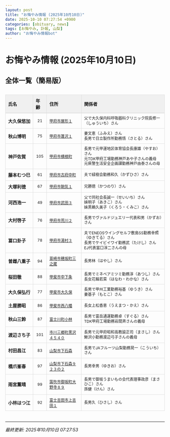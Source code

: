 ```yaml
---
layout: post
title: "お悔やみ情報 (2025年10月10日)"
date: 2025-10-10 07:27:54 +0900
categories: [obituary, news]
tags: [お悔やみ, 訃報, 山梨]
author: "お悔やみ情報bot"
---
```


<style>
@media (max-width: 768px) {
  .compact-table { font-size: 12px; }
  .compact-table th, .compact-table td { padding: 4px !important; }
  .responsive-table { overflow-x: auto; -webkit-overflow-scrolling: touch; }
  table { min-width: auto !important; }
}
</style>

# お悔やみ情報 (2025年10月10日)

## 全体一覧（簡易版）

<div class="responsive-table" style="overflow-x: auto; max-width: 100%; margin-bottom: 20px;">
<table class="compact-table" style="width: 100%; border-collapse: collapse; font-size: 14px; min-width: 300px;">
<thead>
<tr style="background-color: #f0f0f0; border-bottom: 2px solid #ddd;">
<th style="padding: 8px; text-align: left; border: 1px solid #ddd; font-weight: bold;">氏名</th>
<th style="padding: 8px; text-align: left; border: 1px solid #ddd; font-weight: bold;">年齢</th>
<th style="padding: 8px; text-align: left; border: 1px solid #ddd; font-weight: bold;">住所</th>
<th style="padding: 8px; text-align: left; border: 1px solid #ddd; font-weight: bold;">関係者</th>
</tr>
</thead>
<tbody>
<tr style="border-bottom: 1px solid #eee;">
<td style="padding: 8px; border: 1px solid #ddd; font-weight: bold; white-space: nowrap;">大久保悠加</td>
<td style="padding: 8px; border: 1px solid #ddd; text-align: center; font-size: 12px;">21</td>
<td style="padding: 8px; border: 1px solid #ddd; font-size: 12px;"><a href="https://www.google.com/maps/search/?api=1&query=%E7%94%B2%E5%BA%9C%E5%B8%82%E5%B1%8B%E5%BD%A2%EF%BC%91" target="_blank" rel="noopener">甲府市屋形１</a></td>
<td style="padding: 8px; border: 1px solid #ddd; font-size: 12px; line-height: 1.3; white-space: normal;">父で大久保内科呼吸器科クリニック院長修一（しゅういち）さん</td>
</tr>
<tr style="border-bottom: 1px solid #eee;">
<td style="padding: 8px; border: 1px solid #ddd; font-weight: bold; white-space: nowrap;">秋山博明</td>
<td style="padding: 8px; border: 1px solid #ddd; text-align: center; font-size: 12px;">75</td>
<td style="padding: 8px; border: 1px solid #ddd; font-size: 12px;"><a href="https://www.google.com/maps/search/?api=1&query=%E7%94%B2%E5%BA%9C%E5%B8%82%E8%93%AC%E6%B2%A2%EF%BC%91" target="_blank" rel="noopener">甲府市蓬沢１</a></td>
<td style="padding: 8px; border: 1px solid #ddd; font-size: 12px; line-height: 1.3; white-space: normal;">妻文恵（ふみえ）さん<br>長男で日立製作所勤務悟（さとる）さん</td>
</tr>
<tr style="border-bottom: 1px solid #eee;">
<td style="padding: 8px; border: 1px solid #ddd; font-weight: bold; white-space: nowrap;">神戸佐賀</td>
<td style="padding: 8px; border: 1px solid #ddd; text-align: center; font-size: 12px;">105</td>
<td style="padding: 8px; border: 1px solid #ddd; font-size: 12px;"><a href="https://www.google.com/maps/search/?api=1&query=%E7%94%B2%E5%BA%9C%E5%B8%82%E6%A8%AA%E6%A0%B9%E7%94%BA" target="_blank" rel="noopener">甲府市横根町</a></td>
<td style="padding: 8px; border: 1px solid #ddd; font-size: 12px; line-height: 1.3; white-space: normal;">長男で元甲運地区体育協会長康雄（やすお）さん<br>元TDK甲府工場勤務神戸あや子さんの義母<br>元県警生活安全企画課勤務神戸由泰さんの母</td>
</tr>
<tr style="border-bottom: 1px solid #eee;">
<td style="padding: 8px; border: 1px solid #ddd; font-weight: bold; white-space: nowrap;">藤本むつ巳</td>
<td style="padding: 8px; border: 1px solid #ddd; text-align: center; font-size: 12px;">61</td>
<td style="padding: 8px; border: 1px solid #ddd; font-size: 12px;"><a href="https://www.google.com/maps/search/?api=1&query=%E7%94%B2%E5%BA%9C%E5%B8%82%E5%8F%A4%E5%BA%9C%E4%B8%AD%E7%94%BA" target="_blank" rel="noopener">甲府市古府中町</a></td>
<td style="padding: 8px; border: 1px solid #ddd; font-size: 12px; line-height: 1.3; white-space: normal;">夫で緑樹会勤務和久（かずひさ）さん</td>
</tr>
<tr style="border-bottom: 1px solid #eee;">
<td style="padding: 8px; border: 1px solid #ddd; font-weight: bold; white-space: nowrap;">大塚利徳</td>
<td style="padding: 8px; border: 1px solid #ddd; text-align: center; font-size: 12px;">67</td>
<td style="padding: 8px; border: 1px solid #ddd; font-size: 12px;"><a href="https://www.google.com/maps/search/?api=1&query=%E7%94%B2%E5%BA%9C%E5%B8%82%E6%9C%9D%E6%B0%97%EF%BC%91" target="_blank" rel="noopener">甲府市朝気１</a></td>
<td style="padding: 8px; border: 1px solid #ddd; font-size: 12px; line-height: 1.3; white-space: normal;">兄勝徳（かつのり）さん</td>
</tr>
<tr style="border-bottom: 1px solid #eee;">
<td style="padding: 8px; border: 1px solid #ddd; font-weight: bold; white-space: nowrap;">河西浩一</td>
<td style="padding: 8px; border: 1px solid #ddd; text-align: center; font-size: 12px;">49</td>
<td style="padding: 8px; border: 1px solid #ddd; font-size: 12px;"><a href="https://www.google.com/maps/search/?api=1&query=%E7%94%B2%E5%BA%9C%E5%B8%82%E6%AD%A6%E7%94%B0%EF%BC%93" target="_blank" rel="noopener">甲府市武田３</a></td>
<td style="padding: 8px; border: 1px solid #ddd; font-size: 12px; line-height: 1.3; white-space: normal;">父で同社会長誠一（せいいち）さん<br>妹明子（あきこ）さん<br>妹黒鵜久美子（くろう・くみこ）さん</td>
</tr>
<tr style="border-bottom: 1px solid #eee;">
<td style="padding: 8px; border: 1px solid #ddd; font-weight: bold; white-space: nowrap;">大村啓子</td>
<td style="padding: 8px; border: 1px solid #ddd; text-align: center; font-size: 12px;">76</td>
<td style="padding: 8px; border: 1px solid #ddd; font-size: 12px;"><a href="https://www.google.com/maps/search/?api=1&query=%E7%94%B2%E5%BA%9C%E5%B8%82%E8%8D%92%E5%B7%9D%EF%BC%92" target="_blank" rel="noopener">甲府市荒川２</a></td>
<td style="padding: 8px; border: 1px solid #ddd; font-size: 12px; line-height: 1.3; white-space: normal;">長男でヴァルドジュエリー代表和男（かずお）さん</td>
</tr>
<tr style="border-bottom: 1px solid #eee;">
<td style="padding: 8px; border: 1px solid #ddd; font-weight: bold; white-space: nowrap;">冨口卦子</td>
<td style="padding: 8px; border: 1px solid #ddd; text-align: center; font-size: 12px;">78</td>
<td style="padding: 8px; border: 1px solid #ddd; font-size: 12px;"><a href="https://www.google.com/maps/search/?api=1&query=%E7%94%B2%E5%BA%9C%E5%B8%82%E6%B9%AF%E6%9D%91%EF%BC%93" target="_blank" rel="noopener">甲府市湯村３</a></td>
<td style="padding: 8px; border: 1px solid #ddd; font-size: 12px; line-height: 1.3; white-space: normal;">夫でENEOSウイングセルフ敷島SS勤務幸照（ゆきてる）さん<br>長男でケイビイワイ勤務武（たけし）さん<br>EJ代表冨口淳二さんの母</td>
</tr>
<tr style="border-bottom: 1px solid #eee;">
<td style="padding: 8px; border: 1px solid #ddd; font-weight: bold; white-space: nowrap;">曽雌八重子</td>
<td style="padding: 8px; border: 1px solid #ddd; text-align: center; font-size: 12px;">94</td>
<td style="padding: 8px; border: 1px solid #ddd; font-size: 12px;"><a href="https://www.google.com/maps/search/?api=1&query=%E9%9F%AE%E5%B4%8E%E5%B8%82%E7%A9%82%E5%9D%82%E7%94%BA%E4%B8%89%E4%B9%8B%E8%94%B5" target="_blank" rel="noopener">韮崎市穂坂町三之蔵</a></td>
<td style="padding: 8px; border: 1px solid #ddd; font-size: 12px; line-height: 1.3; white-space: normal;">長男林（はやし）さん</td>
</tr>
<tr style="border-bottom: 1px solid #eee;">
<td style="padding: 8px; border: 1px solid #ddd; font-weight: bold; white-space: nowrap;">桜田徹</td>
<td style="padding: 8px; border: 1px solid #ddd; text-align: center; font-size: 12px;">88</td>
<td style="padding: 8px; border: 1px solid #ddd; font-size: 12px;"><a href="https://www.google.com/maps/search/?api=1&query=%E7%94%B2%E6%96%90%E5%B8%82%E4%B8%AD%E4%B8%8B%E6%9D%A1" target="_blank" rel="noopener">甲斐市中下条</a></td>
<td style="padding: 8px; border: 1px solid #ddd; font-size: 12px; line-height: 1.3; white-space: normal;">長男でミネベアミツミ勤務淳（あつし）さん<br>長女花輪若菜（はなわ・わかな）さん</td>
</tr>
<tr style="border-bottom: 1px solid #eee;">
<td style="padding: 8px; border: 1px solid #ddd; font-weight: bold; white-space: nowrap;">大久保弘行</td>
<td style="padding: 8px; border: 1px solid #ddd; text-align: center; font-size: 12px;">77</td>
<td style="padding: 8px; border: 1px solid #ddd; font-size: 12px;"><a href="https://www.google.com/maps/search/?api=1&query=%E7%94%B2%E6%96%90%E5%B8%82%E5%A4%A7%E4%B9%85%E4%BF%9D" target="_blank" rel="noopener">甲斐市大久保</a></td>
<td style="padding: 8px; border: 1px solid #ddd; font-size: 12px; line-height: 1.3; white-space: normal;">長男で甲州工業勤務裕基（ゆうき）さん<br>妻基子（もとこ）さん</td>
</tr>
<tr style="border-bottom: 1px solid #eee;">
<td style="padding: 8px; border: 1px solid #ddd; font-weight: bold; white-space: nowrap;">土屋勝昭</td>
<td style="padding: 8px; border: 1px solid #ddd; text-align: center; font-size: 12px;">86</td>
<td style="padding: 8px; border: 1px solid #ddd; font-size: 12px;"><a href="https://www.google.com/maps/search/?api=1&query=%E7%94%B2%E6%96%90%E5%B8%82%E8%A5%BF%E5%85%AB%E5%B9%A1" target="_blank" rel="noopener">甲斐市西八幡</a></td>
<td style="padding: 8px; border: 1px solid #ddd; font-size: 12px; line-height: 1.3; white-space: normal;">長女上松香恵（うえまつ・かえ）さん</td>
</tr>
<tr style="border-bottom: 1px solid #eee;">
<td style="padding: 8px; border: 1px solid #ddd; font-weight: bold; white-space: nowrap;">秋山三鈴</td>
<td style="padding: 8px; border: 1px solid #ddd; text-align: center; font-size: 12px;">87</td>
<td style="padding: 8px; border: 1px solid #ddd; font-size: 12px;"><a href="https://www.google.com/maps/search/?api=1&query=%E5%AF%8C%E5%A3%AB%E5%B7%9D%E7%94%BA%E5%B0%8F%E6%9E%97" target="_blank" rel="noopener">富士川町小林</a></td>
<td style="padding: 8px; border: 1px solid #ddd; font-size: 12px; line-height: 1.3; white-space: normal;">長男で富岳通運勤務卓（すぐる）さん<br>TDK甲府工場勤務岩間斉さんの義母</td>
</tr>
<tr style="border-bottom: 1px solid #eee;">
<td style="padding: 8px; border: 1px solid #ddd; font-weight: bold; white-space: nowrap;">渡辺さち子</td>
<td style="padding: 8px; border: 1px solid #ddd; text-align: center; font-size: 12px;">101</td>
<td style="padding: 8px; border: 1px solid #ddd; font-size: 12px;"><a href="https://www.google.com/maps/search/?api=1&query=%E5%B8%82%E5%B7%9D%E4%B8%89%E9%83%B7%E7%94%BA%E9%BB%92%E6%B2%A2%EF%BC%94%EF%BC%95%EF%BC%94%EF%BC%90" target="_blank" rel="noopener">市川三郷町黒沢４５４０</a></td>
<td style="padding: 8px; border: 1px solid #ddd; font-size: 12px; line-height: 1.3; white-space: normal;">長男で元甲府昭和高教諭正司（まさし）さん<br>鰍沢小勤務渡辺弓子さんの義母</td>
</tr>
<tr style="border-bottom: 1px solid #eee;">
<td style="padding: 8px; border: 1px solid #ddd; font-weight: bold; white-space: nowrap;">村田昌江</td>
<td style="padding: 8px; border: 1px solid #ddd; text-align: center; font-size: 12px;">83</td>
<td style="padding: 8px; border: 1px solid #ddd; font-size: 12px;"><a href="https://www.google.com/maps/search/?api=1&query=%E5%B1%B1%E6%A2%A8%E5%B8%82%E4%B8%8B%E7%9F%B3%E6%A3%AE" target="_blank" rel="noopener">山梨市下石森</a></td>
<td style="padding: 8px; border: 1px solid #ddd; font-size: 12px; line-height: 1.3; white-space: normal;">長男でJAフルーツ山梨勤務晃一（こういち）さん</td>
</tr>
<tr style="border-bottom: 1px solid #eee;">
<td style="padding: 8px; border: 1px solid #ddd; font-weight: bold; white-space: nowrap;">橋爪峯春</td>
<td style="padding: 8px; border: 1px solid #ddd; text-align: center; font-size: 12px;">97</td>
<td style="padding: 8px; border: 1px solid #ddd; font-size: 12px;"><a href="https://www.google.com/maps/search/?api=1&query=%E5%B1%B1%E6%A2%A8%E5%B8%82%E4%B8%8B%E7%9F%B3%E6%A3%AE%EF%BC%99%EF%BC%92%EF%BC%93%E3%81%AE%EF%BC%92" target="_blank" rel="noopener">山梨市下石森９２３の２</a></td>
<td style="padding: 8px; border: 1px solid #ddd; font-size: 12px; line-height: 1.3; white-space: normal;">長男幸男（ゆきお）さん</td>
</tr>
<tr style="border-bottom: 1px solid #eee;">
<td style="padding: 8px; border: 1px solid #ddd; font-weight: bold; white-space: nowrap;">雨宮薫晴</td>
<td style="padding: 8px; border: 1px solid #ddd; text-align: center; font-size: 12px;">99</td>
<td style="padding: 8px; border: 1px solid #ddd; font-size: 12px;"><a href="https://www.google.com/maps/search/?api=1&query=%E7%AC%9B%E5%90%B9%E5%B8%82%E5%BE%A1%E5%9D%82%E7%94%BA%E5%A4%A7%E9%87%8E%E5%AF%BA%EF%BC%98%EF%BC%99" target="_blank" rel="noopener">笛吹市御坂町大野寺８９</a></td>
<td style="padding: 8px; border: 1px solid #ddd; font-size: 12px; line-height: 1.3; white-space: normal;">長男で御坂うまいもの会代表理事政彦（まさひこ）さん<br>孫健（けん）さん</td>
</tr>
<tr style="border-bottom: 1px solid #eee;">
<td style="padding: 8px; border: 1px solid #ddd; font-weight: bold; white-space: nowrap;">小林はつ江</td>
<td style="padding: 8px; border: 1px solid #ddd; text-align: center; font-size: 12px;">92</td>
<td style="padding: 8px; border: 1px solid #ddd; font-size: 12px;"><a href="https://www.google.com/maps/search/?api=1&query=%E5%AF%8C%E5%A3%AB%E5%90%89%E7%94%B0%E5%B8%82%E4%B8%8A%E5%90%89%E7%94%B0%EF%BC%91" target="_blank" rel="noopener">富士吉田市上吉田１</a></td>
<td style="padding: 8px; border: 1px solid #ddd; font-size: 12px; line-height: 1.3; white-space: normal;">長男久（ひさし）さん</td>
</tr>
</tbody>
</table>
</div>

---
*最終更新: 2025年10月10日 07:27:53*
